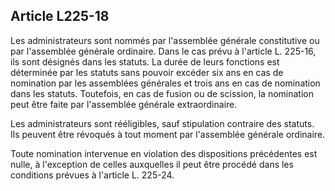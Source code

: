 Article L225-18
----
Les administrateurs sont nommés par l'assemblée générale constitutive ou par
l'assemblée générale ordinaire. Dans le cas prévu à l'article L. 225-16, ils
sont désignés dans les statuts. La durée de leurs fonctions est déterminée par
les statuts sans pouvoir excéder six ans en cas de nomination par les assemblées
générales et trois ans en cas de nomination dans les statuts. Toutefois, en cas
de fusion ou de scission, la nomination peut être faite par l'assemblée générale
extraordinaire.

Les administrateurs sont rééligibles, sauf stipulation contraire des statuts.
Ils peuvent être révoqués à tout moment par l'assemblée générale ordinaire.

Toute nomination intervenue en violation des dispositions précédentes est nulle,
à l'exception de celles auxquelles il peut être procédé dans les conditions
prévues à l'article L. 225-24.
